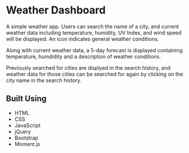 # Weather Dashboard
A simple weather app. Users can search the name of a city, and current weather data including temperature, humidity, UV Index, and wind speed will be displayed. An icon indicates general weather conditions.

Along with current weather data, a 5-day forecast is displayed containing temperature, humdidity and a description of weather conditions.

Previously searched for cities are displyed in the search history, and weather data for those cities can be searched for again by clicking on the city name in the search history.


## Built Using
- HTML
- CSS
- JavaScript
- jQuery
- Bootstrap
- Moment.js
